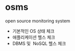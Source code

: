 # osms
open source monitoring system

* 기본적인 OS 상태 체크<br/>
* 애플리케이션 헬스 체크<br/>
* DBMS 및  NoSQL 헬스 체크
